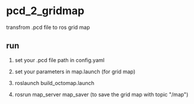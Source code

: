 # pcd_2_gridmap
transfrom .pcd file to ros grid map 

## run

1. set your .pcd file path in config.yaml 

2. set your parameters in map.launch (for grid map)

3. roslaunch build_octomap.launch

4. rosrun map_server map_saver (to save the grid map with topic "/map")